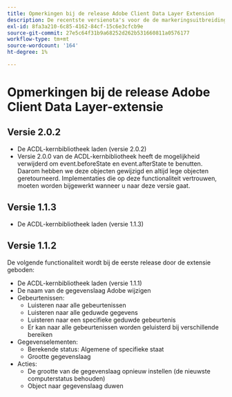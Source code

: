 ```yaml
---
title: Opmerkingen bij de release Adobe Client Data Layer Extension
description: De recentste versienota's voor de de markeringsuitbreiding van de Laag van Gegevens van de Adobe Cliënt in Adobe Experience Platform.
exl-id: 8fa3a210-6c85-4162-84cf-15c6e3cfcb9e
source-git-commit: 27e5c64f31b9a68252d262b531660811a0576177
workflow-type: tm+mt
source-wordcount: '164'
ht-degree: 1%

---
```


# Opmerkingen bij de release Adobe Client Data Layer-extensie

## Versie 2.0.2

* De ACDL-kernbibliotheek laden (versie 2.0.2)
* Versie 2.0.0 van de ACDL-kernbibliotheek heeft de mogelijkheid verwijderd om event.beforeState en event.afterState te benutten. Daarom hebben we deze objecten gewijzigd en altijd lege objecten geretourneerd. Implementaties die op deze functionaliteit vertrouwen, moeten worden bijgewerkt wanneer u naar deze versie gaat.

## Versie 1.1.3

* De ACDL-kernbibliotheek laden (versie 1.1.3)

## Versie 1.1.2

De volgende functionaliteit wordt bij de eerste release door de extensie geboden:

* De ACDL-kernbibliotheek laden (versie 1.1.1)
* De naam van de gegevenslaag Adobe wijzigen
* Gebeurtenissen:
   * Luisteren naar alle gebeurtenissen
   * Luisteren naar alle geduwde gegevens
   * Luisteren naar een specifieke geduwde gebeurtenis
   * Er kan naar alle gebeurtenissen worden geluisterd bij verschillende bereiken
* Gegevenselementen:
   * Berekende status: Algemene of specifieke staat
   * Grootte gegevenslaag
* Acties:
   * De grootte van de gegevenslaag opnieuw instellen (de nieuwste computerstatus behouden)
   * Object naar gegevenslaag duwen
